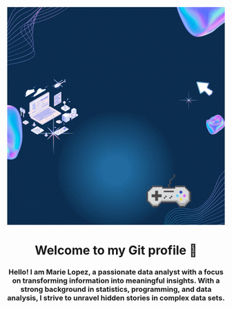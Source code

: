 <div id="header" align="center">
    <img src="Banner_marie/Banner_Marie.gif" alt="Banner Marie" width="600"/>
    <h1 align="center">Welcome to my Git profile 👋</h1>
    <h3 align="center">Hello! I am Marie Lopez, a passionate data analyst with a focus on transforming information into meaningful insights. 
    With a strong background in statistics, programming, and data analysis, I strive to unravel hidden stories in complex data sets.</h3>
</div>




<!--
**MFLopezBello/MFLopezBello** is a ✨ _special_ ✨ repository because its `README.md` (this file) appears on your GitHub profile.

Here are some ideas to get you started:

- 🔭 I’m currently working on ...
- 🌱 I’m currently learning ...
- 👯 I’m looking to collaborate on ...
- 🤔 I’m looking for help with ...
- 💬 Ask me about ...
- 📫 How to reach me: ...
- 😄 Pronouns: ...
- ⚡ Fun fact: ...
-->
